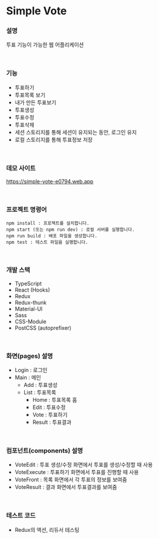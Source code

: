 # Simple Vote

### 설명
투표 기능이 가능한 웹 어플리케이션

<br />

### 기능
- 투표하기
- 투표목록 보기
- 내가 만든 투표보기
- 투표생성
- 투표수정
- 투표삭제
- 세션 스토리지를 통해 세션이 유지되는 동안, 로그인 유지
- 로컬 스토리지를 통해 투표정보 저장
<br />

### 데모 사이트
https://simple-vote-e0794.web.app

<br />

### 프로젝트 명령어
```
npm install : 프로젝트를 설치합니다.
npm start (또는 npm run dev) : 로컬 서버를 실행합니다.
npm run build : 배포 파일을 생성합니다.
npm test : 테스트 파일을 실행합니다.
``` 

<br />

### 개발 스택
- TypeScript
- React (Hooks)
- Redux
- Redux-thunk
- Material-UI
- Sass
- CSS-Module
- PostCSS (autoprefixer)

<br />

### 화면(pages) 설명
- Login : 로그인
- Main : 메인
  - Add : 투표생성
  - List : 투표목록
    - Home : 투표목록 홈
    - Edit : 투표수정
    - Vote : 투표하기
    - Result : 투표결과 
<br />

### 컴포넌트(components) 설명
- VoteEdit : 투표 생성/수정 화면에서 투표를 생성/수정할 때 사용
- VoteExecute : 투표하기 화면에서 투표를 진행할 때 사용 
- VoteFront : 목록 화면에서 각 투표의 정보를 보여줌
- VoteResult : 결과 화면에서 투표결과를 보여줌

<br />

### 테스트 코드
- Redux의 액션, 리듀서 테스팅

<br />
